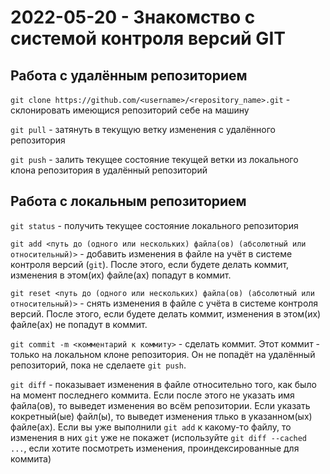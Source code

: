 # 2022-05-20 - Знакомство с системой контроля версий GIT

## Работа с удалённым репозиторием

`git clone https://github.com/<username>/<repository_name>.git` - склонировать имеющися репозиторий себе на машину

`git pull` - затянуть в текущую ветку изменения с удалённого репозитория

`git push` - залить текущее состояние текущей ветки из локального клона репозитория в удалённый репозиторий

## Работа с локальным репозиторием

`git status` - получить текущее состояние локального репозитория

`git add <путь до (одного или нескольких) файла(ов) (абсолютный или относительный)>` - добавить изменения в файле на учёт в системе контроля версий (`git`). После этого, если будете делать коммит, изменения в этом(их) файле(ах) попадут в коммит.

`git reset <путь до (одного или нескольких) файла(ов) (абсолютный или относительный)>` - снять изменения в файле с учёта в системе контроля версий. После этого, если будете делать коммит, изменения в этом(их) файле(ах) не попадут в коммит.

`git commit -m <комментарий к коммиту>` - сделать коммит. Этот коммит - только на локальном клоне репозитория. Он не попадёт на удалённый репозиторий, пока не сделаете `git push`.

`git diff` - показывает изменения в файле относительно того, как было на момент последнего коммита. Если после этого не указать имя файла(ов), то выведет изменения во всём репозитории. Если указать кокретный(ые) файл(ы), то выведет изменения тлько в указанном(ых) файле(ах). Если вы уже выполнили `git add` к какому-то файлу, то изменения в них `git` уже не покажет (используйте `git diff --cached ...`, если хотите посмотреть изменения, проиндексированные для коммита)
